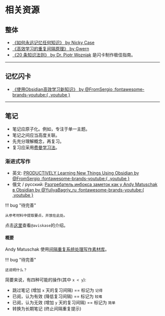 # 相关资源

## 整体

- [《如何永远记忆任何知识》 by Nicky Case](https://ncase.me/remember/)
- [《高效学习的重复间隔原理》 by Gwern](https://www.gwern.net/Spaced-repetition/)
- [《20 条知识法则》 by Dr. Piotr Wozniak](https://supermemo.guru/wiki/20_rules_of_knowledge_formulation) 是闪卡制作极佳指南。

---

## 记忆闪卡

- [《使用Obsidian高效学习新知识》 by @FromSergio :fontawesome-brands-youtube:{ .youtube } ](https://youtu.be/DwSNZEW6jCU)

---

## 笔记

- 笔记应原子化。例如，专注于单一主题。
- 笔记之间应当高度关联。
- 先充分理解概念，再复习。
- 复习应采用[费曼学习法](https://fs.blog/2021/02/feynman-learning-technique/)。

### 渐进式写作

- 英文: [PRODUCTIVELY Learning New Things Using Obsidian by @FromSergio :fontawesome-brands-youtube:{ .youtube } ](https://youtu.be/zG5r7QIY_TM)
- 俄文 / русский: [Разгребатель инбокса заметок как у Andy Matuschak в Obsidian by @YuliyaBagriy_ru :fontawesome-brands-youtube:{ .youtube } ](https://youtu.be/CF6SSHB74cs)

!!! bug "待完善"

    从参考材料中提取要点，并放在此处。

点击[这里](https://github.com/st3v3nmw/obsidian-spaced-repetition/issues/15)查看`@aviskase`的介绍。

#### 概要

Andy Matuschak 使用[间隔重复系统处理写作素材库](https://notes.andymatuschak.org/z7iCjRziX6V6unNWL81yc2dJicpRw2Cpp9MfQ)。

!!! bug "待完善"

    这说明什么？

简要来说，有四种可能的操作(其中 `x < y`):

- 跳过笔记 (增加 `x` 天的复习间隔) == 标记为 `记得`
- 已阅，认为有效 (降低复习间隔) == 标记为 `较难`
- 已阅，认为无效 (增加 `y` 天的复习间隔) == 标记为 `简单`
- 转换为长期笔记 (终止间隔重复提示)

